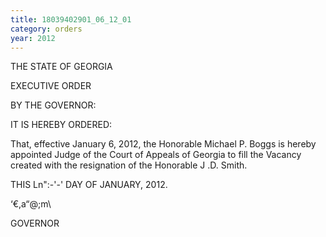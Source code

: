 ```yaml
---
title: 18039402901_06_12_01
category: orders
year: 2012
---
```

 

THE STATE OF GEORGIA

EXECUTIVE ORDER

BY THE GOVERNOR:

IT IS HEREBY ORDERED:

That, effective January 6, 2012, the Honorable Michael P.
Boggs is hereby appointed Judge of the Court of Appeals of
Georgia to fill the Vacancy created with the resignation of the
Honorable J .D. Smith.

THIS Ln":-'-' DAY OF JANUARY, 2012.

‘€\,a“@;m\ 

GOVERNOR

